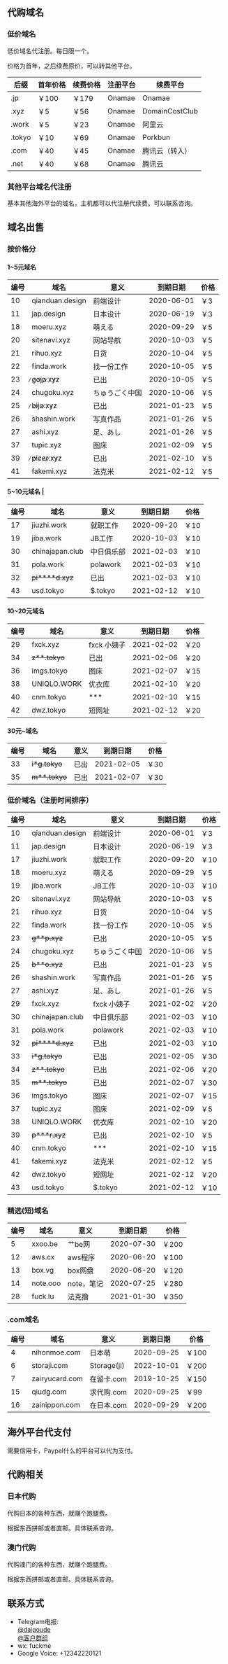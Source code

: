 ## 代购域名

### 低价域名
低价域名代注册。每日限一个。

价格为首年，之后续费原价，可以转其他平台。

| 后缀 | 首年价格 | 续费价格 | 注册平台 | 续费平台 |
|------|----------|----------|----------|----------|
|.jp   |￥100     | ￥179    | Onamae   | Onamae   |
|.xyz  |￥5       | ￥56     | Onamae   | DomainCostClub |
|.work |￥5       | ￥23     | Onamae   | 阿里云   |
|.tokyo|￥10      | ￥69     | Onamae   | Porkbun  |
|.com  |￥40      | ￥45     | Onamae   | 腾讯云（转入）|
|.net  |￥40      | ￥68     | Onamae   | 腾讯云   |

### 其他平台域名代注册

基本其他海外平台的域名，主机都可以代注册代续费。可以联系咨询。

## 域名出售
### 按价格分
#### 1~5元域名
| 编号 |       域名     |   意义  |    到期日期 | 价格 |
|------|---------------|---------|------------|------|
|10    |qianduan.design|前端设计  | 2020-06-01 | ￥3  |
|11    |jap.design     |日本设计  | 2020-06-19 | ￥3  |
|18    |moeru.xyz      |萌える     | 2020-09-29 | ￥5  |
|20    |sitenavi.xyz   |网站导航  | 2020-10-03 | ￥5  |
|21    |rihuo.xyz      |日货      | 2020-10-04 | ￥5  |
|22    |finda.work     |找一份工作 | 2020-10-05 | ￥5 |
|23    | ̷g̷o̷j̷p̷.̷x̷y̷z̷      |已出      | 2020-10-05 | ￥5  |
|24    |chugoku.xyz    |ちゅうごく中国| 2020-10-06 | ￥5  |
|25    | ̷b̷i̷j̷o̷.̷x̷y̷z̷      |已出      | 2021-01-23 | ￥5  |
|26    |shashin.work   |写真作品  | 2021-01-26 | ￥5  |
|27    |ashi.xyz       |足、あし    | 2021-01-26 | ￥5  |
|37    |tupic.xyz      |图床      | 2021-02-09 | ￥5  |
|39    | ̷p̷i̷c̷e̷r̷.̷x̷y̷z̷     |已出      | 2021-02-10 | ￥5  |
|41    |fakemi.xyz     |法克米    | 2021-02-12 | ￥5  |

#### 5~10元域名  |
|编号 |         域名    |   意义    |   到期日期   |价格  |
|----|-----------------|-----------|-------------|------|
|17  |jiuzhi.work      |  就职工作 |  2020-09-20  | ￥10 |
|19  |jiba.work        |  JB工作   |  2020-10-03  | ￥10 |
|30  |chinajapan.club  | 中日俱乐部 |  2021-02-03  | ￥10 |
|31  |pola.work        | polawork  |  2021-02-03  | ￥10 |
|32  |~~pi****d.xyz~~  |    已出   |  2021-02-03  | ￥10 |
|43  |usd.tokyo        | $.tokyo  |  2021-02-12  | ￥10  |

#### 10~20元域名
|编号 |         域名    |    意义    |   到期日期   |价格  |
|----|-----------------|------------|-------------|------|
|29  |fxck.xyz          | fxck 小姨子|  2021-02-02 | ￥20 |
|34  |~~z**.tokyo~~     | 已出       |  2021-02-06 | ￥20 |
|36  |imgs.tokyo        | 图床       |  2021-02-07 | ￥15 |
|38  |UNIQLO.WORK       | 优衣库     |  2021-02-10 | ￥20 |
|40  |cnm.tokyo         | ***       |  2021-02-10 | ￥15 |
|42  |dwz.tokyo         | 短网址     |  2021-02-12 | ￥20 |

#### 30元~域名
|编号 |      域名    |    意义    |   到期日期   |价格  |
|----|--------------|------------|-------------|------|
|33|~~i*g.tokyo~~   | 已出       |  2021-02-05 | ￥30 |
|35|~~m**.tokyo~~   | 已出       |  2021-02-07 | ￥30 |


### 低价域名（注册时间排序）
|编号 |         域名    |    意义    |   到期日期   |价格  |
|----|-----------------|------------|-------------|------|
|10  |qianduan.design  |  前端设计   |  2020-06-01 | ￥3|
|11  |jap.design       |  日本设计   |  2020-06-19 | ￥3|
|17  |jiuzhi.work      |  就职工作   |  2020-09-20 | ￥10 |
|18  |moeru.xyz        |  萌える      |  2020-09-29 | ￥5 |
|19  |jiba.work        |  JB工作     |  2020-10-03 | ￥10 |
|20  |sitenavi.xyz     |  网站导航   |  2020-10-03 | ￥5 |
|21  |rihuo.xyz        |  日货       |  2020-10-04 | ￥5 |
|22  |finda.work       | 找一份工作   |  2020-10-05 | ￥5 |
|23  |~~g**p.xyz~~     |  已出       |  2020-10-05 | ￥5|
|24  |chugoku.xyz      |  ちゅうごく中国 |  2020-10-06 | ￥5 |
|25  |~~b**o.xyz~~     |  已出       |  2021-01-23 | ￥5 |
|26  |shashin.work     |  写真作品   |  2021-01-26 | ￥5 |
|27  |ashi.xyz         |  足、あし    |  2021-01-26  | ￥5 |
|29  |fxck.xyz         | fxck 小姨子 |  2021-02-02 | ￥20|
|30  |chinajapan.club  | 中日俱乐部  |  2021-02-03  | ￥10|
|31  |pola.work        | polawork   |  2021-02-03  | ￥10|
|32  |~~pi****d.xyz~~  | 已出       |  2021-02-03  | ￥10|
|33  |~~i*g.tokyo~~    | 已出       |  2021-02-05  | ￥30|
|34  |~~z**.tokyo~~    | 已出       |  2021-02-06  | ￥20|
|35  |~~m**.tokyo~~    | 已出       |  2021-02-07  | ￥30|
|36  |imgs.tokyo       | 图床       |  2021-02-07  | ￥15|
|37  |tupic.xyz        | 图床       |  2021-02-09  | ￥5|
|38  |UNIQLO.WORK      | 优衣库     |  2021-02-10  | ￥20|
|39  |~~p***r.xyz~~    |  已出      |  2021-02-10  | ￥5|
|40  |cnm.tokyo        | ***        |  2021-02-10  | ￥15|
|41  |fakemi.xyz       |  法克米     |  2021-02-12 | ￥5|
|42  |dwz.tokyo        | 短网址      |  2021-02-12 | ￥20|
|43  |usd.tokyo        | $.tokyo     |  2021-02-12 | ￥10|


### 精选(短)域名
|编号 |      域名    |    意义    |   到期日期   |价格  |
|-----|-------------|------------|-------------|------|
|5    |xxoo.be      |  艹be网     | 2020-07-30 | ￥200 |
|12   |aws.cx       |  aws程序    | 2020-06-20 | ￥100 |
|13   |box.vg       |  box网盘    | 2020-06-20 | ￥120 |
|14   |note.ooo     |  note，笔记 | 2020-07-25 | ￥280 |
|28   |fuck.lu      |  法克撸     | 2021-01-30 | ￥350 |
   
### .com域名
|编号 |         域名    |    意义    |   到期日期   |价格  |
|----|-----------------|------------|-------------|------|
|4   |nihonmoe.com     | 日本萌     |  2020-09-25  | ￥100|
|6   |storaji.com      | Storage(ji)|  2022-10-01  | ￥200|
|7   |zairyucard.com   | 在留卡.com |  2019-10-25  | ￥150 |
|15  |qiudg.com        | 求代购.com |  2020-09-25  | ￥99 |
|16  |zainippon.com    | 在日本.com |  2020-09-29  | ￥200|

## 海外平台代支付
需要信用卡，Paypal什么的平台可以代为支付。


## 代购相关
### 日本代购
代购日本的各种东西，就赚个跑腿费。

根据东西拼邮或者直邮。具体联系咨询。

### 澳门代购
代购澳门的各种东西，就赚个跑腿费。

根据东西拼邮或者直邮。具体联系咨询。

## 联系方式
- Telegram电报:  
  [@daigoude](https://t.me/daigoude)  
  [@客户群组](https://t.me/idaigou)
- wx: fuckme
- Google Voice: +12342220121
